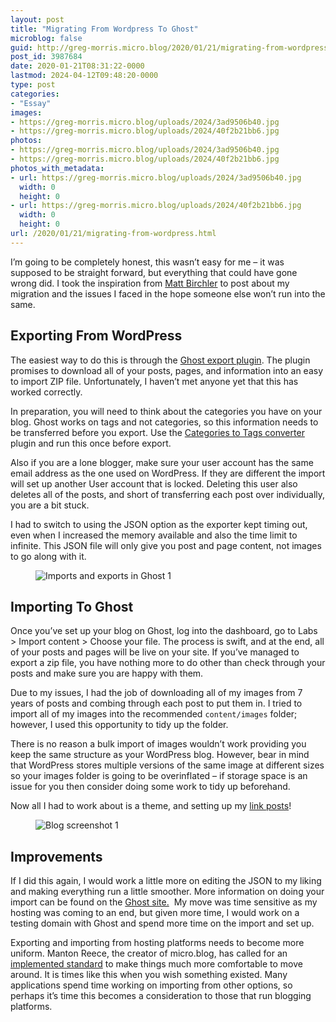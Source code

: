 ```yaml
---
layout: post
title: "Migrating From Wordpress To Ghost"
microblog: false
guid: http://greg-morris.micro.blog/2020/01/21/migrating-from-wordpress.html
post_id: 3987684
date: 2020-01-21T08:31:22-0000
lastmod: 2024-04-12T09:48:20-0000
type: post
categories:
- "Essay"
images:
- https://greg-morris.micro.blog/uploads/2024/3ad9506b40.jpg
- https://greg-morris.micro.blog/uploads/2024/40f2b21bb6.jpg
photos:
- https://greg-morris.micro.blog/uploads/2024/3ad9506b40.jpg
- https://greg-morris.micro.blog/uploads/2024/40f2b21bb6.jpg
photos_with_metadata:
- url: https://greg-morris.micro.blog/uploads/2024/3ad9506b40.jpg
  width: 0
  height: 0
- url: https://greg-morris.micro.blog/uploads/2024/40f2b21bb6.jpg
  width: 0
  height: 0
url: /2020/01/21/migrating-from-wordpress.html
---
```

<p>I’m going to be completely honest, this wasn’t easy for me – it was supposed to be straight forward, but everything that could have gone wrong did. I took the inspiration from <a href="https://birchtree.me/blog/the-biggest-change-to-birchtree-in-5-years/">Matt Birchler</a> to post about my migration and the issues I faced in the hope someone else won’t run into the same.</p>
<h2 id="exporting-from-wordpress"><strong>Exporting From WordPress</strong></h2>
<p>The easiest way to do this is through the <a href="https://wordpress.org/plugins/ghost/">Ghost export plugin</a>. The plugin promises to download all of your posts, pages, and information into an easy to import ZIP file. Unfortunately, I haven’t met anyone yet that this has worked correctly.</p>
<p>In preparation, you will need to think about the categories you have on your blog. Ghost works on tags and not categories, so this information needs to be transferred before you export. Use the <a href="https://wordpress.org/plugins/wpcat2tag-importer/">Categories to Tags converter</a> plugin and run this once before export.</p>
<p>Also if you are a lone blogger, make sure your user account has the same email address as the one used on WordPress. If they are different the import will set up another User account that is locked. Deleting this user also deletes all of the posts, and short of transferring each post over individually, you are a bit stuck.</p>
<p>I had to switch to using the JSON option as the exporter kept timing out, even when I increased the memory available and also the time limit to infinite. This JSON file will only give you post and page content, not images to go along with it.</p>
<figure class="kg-card kg-image-card"><img class="kg-image" title="imports-and-exports-in-Ghost-1.png" src="https://greg-morris.micro.blog/uploads/2024/3ad9506b40.jpg" alt="Imports and exports in Ghost 1" /></figure>
<h2 id="importing-to-ghost"><strong>Importing To Ghost</strong></h2>
<p>Once you’ve set up your blog on Ghost, log into the dashboard, go to Labs &gt; Import content &gt; Choose your file. The process is swift, and at the end, all of your posts and pages will be live on your site. If you’ve managed to export a zip file, you have nothing more to do other than check through your posts and make sure you are happy with them.</p>
<p>Due to my issues, I had the job of downloading all of my images from 7 years of posts and combing through each post to put them in. I tried to import all of my images into the recommended <code>content/images</code> folder; however, I used this opportunity to tidy up the folder.</p>
<p>There is no reason a bulk import of images wouldn’t work providing you keep the same structure as your WordPress blog. However, bear in mind that WordPress stores multiple versions of the same image at different sizes so your images folder is going to be overinflated – if storage space is an issue for you then consider doing some work to tidy up beforehand.</p>
<p>Now all I had to work about is a theme, and setting up my <a href="https://gr36.com/how-to-set-up-ghost-link-posts-using-canonical-url/">link posts</a>!</p>
<figure class="kg-card kg-image-card"><img class="kg-image" title="Blog-screenshot-1.png" src="https://greg-morris.micro.blog/uploads/2024/40f2b21bb6.jpg" alt="Blog screenshot 1" /></figure>
<h2 id="improvements"><strong>Improvements</strong></h2>
<p>If I did this again, I would work a little more on editing the JSON to my liking and making everything run a little smoother. More information on doing your import can be found on the <a href="https://ghost.org/docs/api/v3/migration/">Ghost site.</a>  My move was time sensitive as my hosting was coming to an end, but given more time, I would work on a testing domain with Ghost and spend more time on the import and set up.</p>
<p>Exporting and importing from hosting platforms needs to become more uniform. Manton Reece, the creator of micro.blog, has called for an <a href="https://www.manton.org/2017/11/24/blog-archive-format.html">implemented standard</a> to make things much more comfortable to move around. It is times like this when you wish something existed. Many applications spend time working on importing from other options, so perhaps it’s time this becomes a consideration to those that run blogging platforms.</p>
